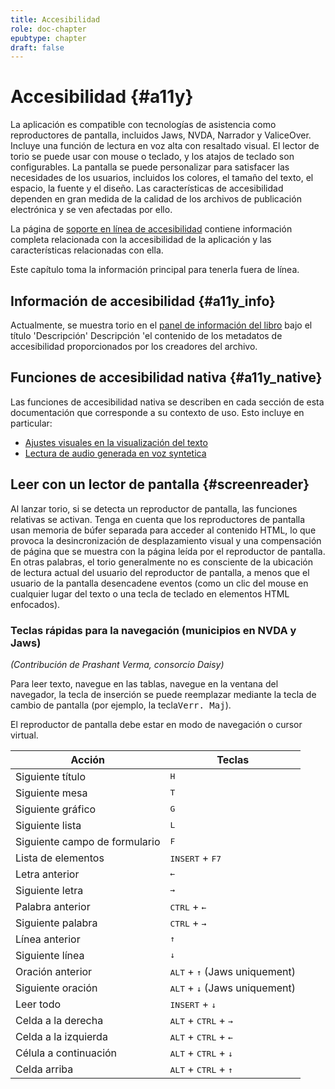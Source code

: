 ```yaml
---
title: Accesibilidad
role: doc-chapter
epubtype: chapter
draft: false
---
```


# Accesibilidad {#a11y}

La aplicación es compatible con tecnologías de asistencia como reproductores de pantalla, incluidos Jaws, NVDA, Narrador y ValiceOver. Incluye una función de lectura en voz alta con resaltado visual. El lector de torio se puede usar con mouse o teclado, y los atajos de teclado son configurables. La pantalla se puede personalizar para satisfacer las necesidades de los usuarios, incluidos los colores, el tamaño del texto, el espacio, la fuente y el diseño.
Las características de accesibilidad dependen en gran medida de la calidad de los archivos de publicación electrónica y se ven afectadas por ello. 

La página de [soporte en línea de accesibilidad](https://thorium.edrlab.org/es/th3/500_accessibility/) contiene información completa relacionada con la accesibilidad de la aplicación y las características relacionadas con ella.

Este capítulo toma la información principal para tenerla fuera de línea.

## Información de accesibilidad {#a11y_info}

Actualmente, se muestra torio en el [panel de información del libro](../102_windows_views_panels/index.xhtml#book_info_panel) bajo el título 'Descripción' Descripción 'el contenido de los metadatos de accesibilidad proporcionados por los creadores del archivo.

## Funciones de accesibilidad nativa {#a11y_native}

Las funciones de accesibilidad nativa se describen en cada sección de esta documentación que corresponde a su contexto de uso. Esto incluye en particular:

* [Ajustes visuales en la visualización del texto](../102_windows_views_panels/index.xhtml#reading_settings_panel)
* [Lectura de audio generada en voz syntetica](../211_reading_textuals/index.xhtml#read_text_readaloud)
  
## Leer con un lector de pantalla {#screenreader}

Al lanzar torio, si se detecta un reproductor de pantalla, las funciones relativas se activan.
Tenga en cuenta que los reproductores de pantalla usan memoria de búfer separada para acceder al contenido HTML, lo que provoca la desincronización de desplazamiento visual y una compensación de página que se muestra con la página leída por el reproductor de pantalla. En otras palabras, el torio generalmente no es consciente de la ubicación de lectura actual del usuario del reproductor de pantalla, a menos que el usuario de la pantalla desencadene eventos (como un clic del mouse en cualquier lugar del texto o una tecla de teclado en elementos HTML enfocados).

### Teclas rápidas para la navegación (municipios en NVDA y Jaws)

*(Contribución de Prashant Verma, consorcio Daisy)*

Para leer texto, navegue en las tablas, navegue en la ventana del navegador, la tecla de inserción se puede reemplazar mediante la tecla de cambio de pantalla (por ejemplo, la tecla<kbd>Verr. Maj</kbd>).

El reproductor de pantalla debe estar en modo de navegación o cursor virtual.

|Acción |Teclas|
|---|---|
|Siguiente título| <kbd>H</kbd> |
|Siguiente mesa| <kbd>T</kbd>|
|Siguiente gráfico| <kbd>G</kbd>|
|Siguiente lista|<kbd>L</kbd>|
|Siguiente campo de formulario|<kbd>F</kbd>|
|Lista de elementos| <kbd>INSERT</kbd> + <kbd>F7</kbd>|
|Letra anterior| <kbd>←</kbd> |
|Siguiente letra| <kbd>→</kbd> |
|Palabra anterior |<kbd>CTRL</kbd> + <kbd>←</kbd> |
|Siguiente palabra|<kbd>CTRL</kbd> + <kbd>→</kbd> |
|Línea anterior |<kbd>↑</kbd> |
|Siguiente línea |<kbd>↓</kbd> |
|Oración anterior |<kbd>ALT</kbd> + <kbd>↑</kbd> (Jaws uniquement) |
|Siguiente oración |<kbd>ALT</kbd> + <kbd>↓</kbd> (Jaws uniquement) |
|Leer todo |<kbd>INSERT</kbd> + <kbd>↓</kbd> |
|Celda a la derecha |<kbd>ALT</kbd> + <kbd>CTRL</kbd> + <kbd>→</kbd> |
|Celda a la izquierda |<kbd>ALT</kbd> + <kbd>CTRL</kbd> + <kbd>←</kbd>|
| Célula a continuación|<kbd>ALT</kbd> + <kbd>CTRL</kbd> + <kbd>↓</kbd>|
| Celda arriba|<kbd>ALT</kbd> + <kbd>CTRL</kbd> + <kbd>↑</kbd>|
